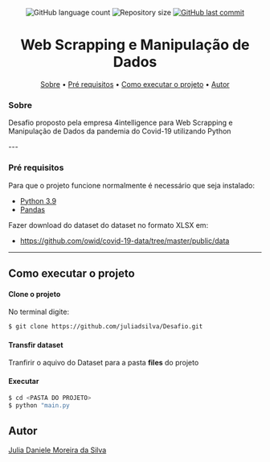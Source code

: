 <p align="center">
	
  <img alt="GitHub language count" src="https://img.shields.io/github/languages/count/juliadsilva/Desafio?">

  <img alt="Repository size" src="https://img.shields.io/github/repo-size/juliadsilva/Desafio?">
  
  <a href="https://github.com/juliadsilva/Deep-Analisys/commits/master">
    <img alt="GitHub last commit" src="https://img.shields.io/github/last-commit/juliadsilva/Desafio?">
  </a>

<h1 align="center">
    Web Scrapping e Manipulação de Dados
</h1>

<p align="center">
 <a href="#sobre">Sobre</a> •
 <a href="#pré-requisitos">Pré requisitos</a> • 
 <a href="#como-executar-o-projeto">Como executar o projeto</a> • 
 <a href="#autor">Autor</a>
</p>

### Sobre

<p>Desafio proposto pela empresa 4intelligence para Web Scrapping e Manipulação de Dados da pandemia do Covid-19 utilizando Python</p>
---

### Pré requisitos
Para que o projeto funcione normalmente é necessário que seja instalado:
* [Python 3.9](https://realpython.com/installing-python/)
* [Pandas](https://pandas.pydata.org/pandas-docs/stable/getting_started/install.html)

Fazer download do dataset do dataset no formato XLSX em: 
* https://github.com/owid/covid-19-data/tree/master/public/data
---

## Como executar o projeto

#### Clone o projeto
No terminal digite:
```bash
$ git clone https://github.com/juliadsilva/Desafio.git
```

#### Transfir dataset
Tranfirir o aquivo do Dataset para a pasta <b>files</b> do projeto

#### Executar
```bash
$ cd <PASTA DO PROJETO>
$ python "main.py
```
##  Autor
<a href="https://github.com/juliadsilva">Julia Daniele Moreira da Silva </a>
 
    
